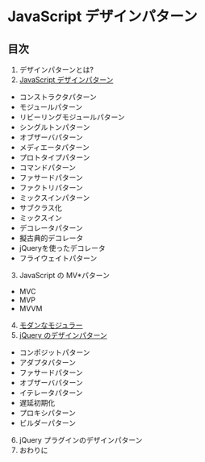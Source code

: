 # JavaScript デザインパターン

## 目次

1. デザインパターンとは?
2. [JavaScript デザインパターン](02/README.md)
  - コンストラクタパターン
  - モジュールパターン
  - リビーリングモジュールパターン
  - シングルトンパターン
  - オブザーバパターン
  - メディエータパターン
  - プロトタイプパターン
  - コマンドパターン
  - ファサードパターン
  - ファクトリパターン
  - ミックスインパターン
  - サブクラス化
  - ミックスイン
  - デコレータパターン
  - 擬古典的デコレータ
  - jQueryを使ったデコレータ
  - フライウェイトパターン
3. JavaScript の MV*パターン
  - MVC
  - MVP
  - MVVM
4. [モダンなモジュラー](04/README.md)
5. [jQuery のデザインパターン](05/README.md)
  - コンポジットパターン
  - アダプタパターン
  - ファサードパターン
  - オブザーバパターン
  - イテレータパターン
  - 遅延初期化
  - プロキシパターン
  - ビルダーパターン
6. jQuery プラグインのデザインパターン
7. おわりに

